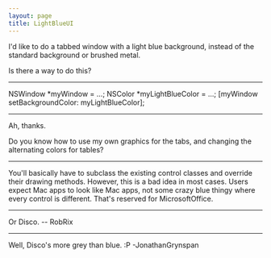 ```yaml
---
layout: page
title: LightBlueUI
---
```


I'd like to do a tabbed window with a light blue background, instead of the standard background or brushed metal.

Is there a way to do this?

----

    
NSWindow *myWindow = ...;
NSColor *myLightBlueColor = ...;
[myWindow setBackgroundColor: myLightBlueColor];


----
Ah, thanks.

Do you know how to use my own graphics for the tabs, and changing the alternating colors for tables?

----

You'll basically have to subclass the existing control classes and override their drawing methods. However, this is a bad idea in most cases. Users expect Mac apps to look like Mac apps, not some crazy blue thingy where every control is different. That's reserved for MicrosoftOffice.

----

Or Disco. -- RobRix

----

Well, Disco's more grey than blue. :P -JonathanGrynspan


